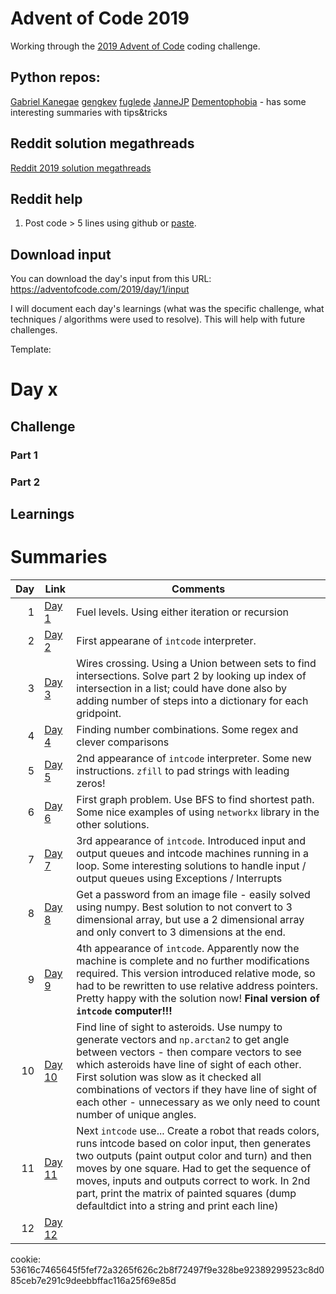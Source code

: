 # Advent of Code 2019

Working through the [2019 Advent of Code](https://adventofcode.com/2019) coding challenge.

## Python repos:

[Gabriel Kanegae](https://github.com/KanegaeGabriel/advent-of-code-2019)
[gengkev](https://github.com/gengkev/adventofcode-2019)
[fuglede](https://github.com/fuglede/adventofcode/tree/master/2019)
[JanneJP](https://github.com/JanneJP/Advent-of-Code-2019)
[Dementophobia](https://github.com/Dementophobia/advent-of-code-2019) - has some interesting summaries with tips&tricks

## Reddit solution megathreads

[Reddit 2019 solution megathreads](https://www.reddit.com/r/adventofcode/wiki/solution_megathreads#wiki_december_2019)

## Reddit help

1. Post code > 5 lines using github or [paste](https://topaz.github.io/paste/).

## Download input

You can download the day's input from this URL: https://adventofcode.com/2019/day/1/input

I will document each day's learnings (what was the specific challenge, what techniques / algorithms were used to resolve). This will help with future challenges.

Template:

# Day x

## Challenge

### Part 1

### Part 2

## Learnings

# Summaries

|  Day | Link               | Comments                                                                                                                                                                                                           |
| ---: | ------------------ | ------------------------------------------------------------------------------------------------------------------------------------------------------------------------------------------------------------------ |
|    1 | [Day 1](2019_1.md) | Fuel levels. Using either iteration or recursion                                                                                                                                                                   |
|    2 | [Day 2](2019_2.md) | First appearane of `intcode` interpreter.                                                                                                                                                                          |
|    3 | [Day 3](2019_3.md) | Wires crossing. Using a Union between sets to find intersections. Solve part 2 by looking up index of intersection in a list; could have done also by adding number of steps into a dictionary for each gridpoint. |
|    4 | [Day 4](2019_4.md) | Finding number combinations. Some regex and clever comparisons                                                                                                                                                     |
|    5 | [Day 5](2019_5.md) | 2nd appearance of `intcode` interpreter. Some new instructions. `zfill` to pad strings with leading zeros!                                                                                                         |
|    6 | [Day 6](2019_6.md) | First graph problem. Use BFS to find shortest path. Some nice examples of using `networkx` library in the other solutions.                                                                                         |
|    7 | [Day 7](2019_7.md) | 3rd appearance of `intcode`. Introduced input and output queues and intcode machines running in a loop. Some interesting solutions to handle input / output queues using Exceptions / Interrupts                   |
| 8 | [Day 8](2019_8.md) | Get a password from an image file - easily solved using numpy. Best solution to not convert to 3 dimensional array, but use a 2 dimensional array and only convert to 3 dimensions at the end. |
| 9 | [Day 9](2019_9.md) | 4th appearance of `intcode`. Apparently now the machine is complete and no further modifications required. This version introduced relative mode, so had to be rewritten to use relative address pointers. Pretty happy with the solution now! **Final version of `intcode` computer!!!**|
| 10 | [Day 10](2019_10.md) | Find line of sight to asteroids. Use numpy to generate vectors and `np.arctan2` to get angle between vectors - then compare vectors to see which asteroids have line of sight of each other. First solution was slow as it checked all combinations of vectors if they have line of sight of each other - unnecessary as we only need to count number of unique angles. |
| 11 | [Day 11](2019_11.md) | Next `intcode` use... Create a robot that reads colors, runs intcode based on color input, then generates two outputs (paint output color and turn) and then moves by one square. Had to get the sequence of moves, inputs and outputs correct to work. In 2nd part, print the matrix of painted squares (dump defaultdict into a string and print each line) |
| 12 | [Day 12](2019_12.md) |   |


cookie: 53616c7465645f5fef72a3265f626c2b8f72497f9e328be92389299523c8d085ceb7e291c9deebbffac116a25f69e85d
